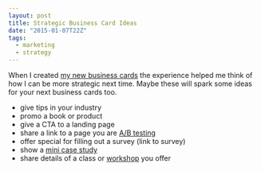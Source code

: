 ```yaml
---
layout: post
title: Strategic Business Card Ideas
date: "2015-01-07T22Z"
tags:
  - marketing
  - strategy
---
```


When I created [my new business cards](http://blog.chancesmith.org/new-strategic-business-cards/) the experience helped me think of how I can be more strategic next time. Maybe these will spark some ideas for your next business cards too.

- give tips in your industry
- promo a book or product
- give a CTA to a landing page
- share a link to a page you are [A/B testing](http://blog.chancesmith.org/homepage-update-reduce-bounce-rate/)
- offer special for filling out a survey (link to survey)
- show a [mini case study](http://blog.chancesmith.org/less-choices-reduce-bounce-rate-and-increases-conversions/)
- share details of a class or [workshop](http://blog.chancesmith.org/4-steps-to-build-onboarding-process-for-new-team-members/) you offer
